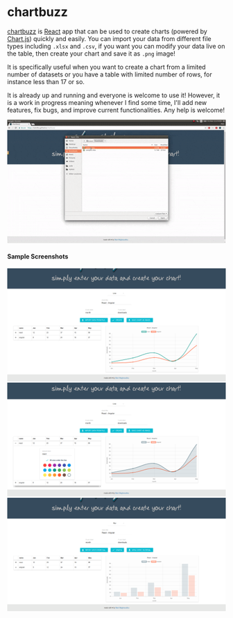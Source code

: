 chartbuzz
=========

[chartbuzz](https://manidlou.github.io/chartbuzz) is [React](https://reactjs.org/) app that can be used to create charts (powered by [Chart.js](http://www.chartjs.org/)) quickly and easily. You can import your data from different file types including `.xlsx` and `.csv`, if you want you can modify your data live on the table, then create your chart and save it as `.png` image!

It is specifically useful when you want to create a chart from a limited number of datasets or you have a table with limited number of rows, for instance less than 17 or so.

It is already up and running and everyone is welcome to use it! However, it is a work in progress meaning whenever I find some time, I'll add new features, fix bugs, and improve current functionalities. Any help is welcome!

![demo](/doc-imgs/demo.gif?raw=true)

#### Sample Screenshots

![screenshot0](/doc-imgs/0.png?raw=true)
![screenshot1](/doc-imgs/1.png?raw=true)
![screenshot2](/doc-imgs/2.png?raw=true)
